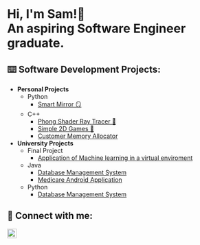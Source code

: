 <h1>Hi, I'm Sam!👋<br/><a>An aspiring Software Engineer graduate.</a></h1>

<h2>⌨️ Software Development Projects:</h2>

- <b>Personal Projects</b>
  - Python
    - [Smart Mirror 🪞]([http;/](https://linkedin.com/in/samuel--pope/))
  - C++
    - [Phong Shader Ray Tracer 🔦](https://github.com/gtb3ar/Phong-Shaders)
    - [Simple 2D Games 🏓](https://github.com/gtb3ar/2D-Games)
    - [Customer Memory Allocator](https://github.com/gtb3ar/2D-Games)
- <b>University Projects</b>
  - Final Project
    - [Application of Machine learning in a virtual enviroment]([http;/](https://linkedin.com/in/samuel--pope/))
  - Java
    - [Database Management System](https://github.com/gtb3ar/Phong-Shaders)
    - [Medicare Android Application]([http;/](https://linkedin.com/in/samuel--pope/))
  - Python
    - [Database Management System]([http;/](https://linkedin.com/in/samuel--pope/))
  



<h2> 🔗 Connect with me:</h2>

[<img align="left" alt="Sam Pope | LinkedIn" width="22px" src="https://cdn.jsdelivr.net/npm/simple-icons@v3/icons/linkedin.svg" />][linkedin]

[linkedin]: https://linkedin.com/in/samuel--pope/

<!--
**gtbe3ar/gtb3ar** is a ✨ _special_ ✨ repository because its `README.md` (this file) appears on your GitHub profile.

Here are some ideas to get you started:

- 🔭 I’m currently working on ...
- 🌱 I’m currently learning ...
- 👯 I’m looking to collaborate on ...
- 🤔 I’m looking for help with ...
- 💬 Ask me about ...
- 📫 How to reach me: ...
- 😄 Pronouns: ...
- ⚡ Fun fact: ...
-->
